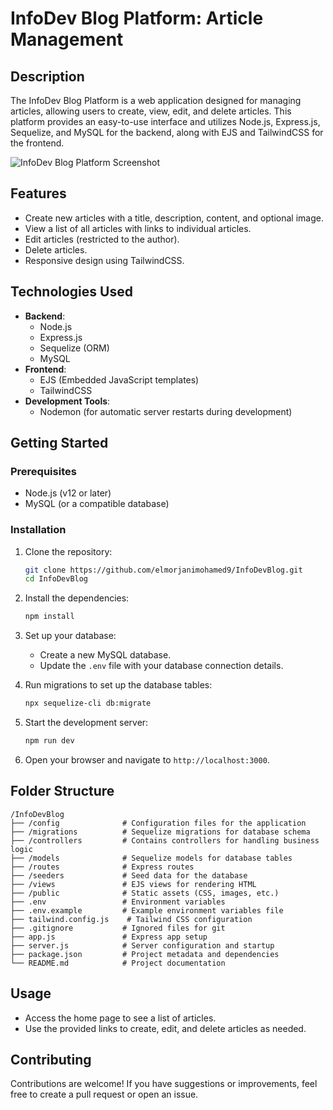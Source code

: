 # InfoDev Blog Platform: Article Management

## Description
The InfoDev Blog Platform is a web application designed for managing articles, allowing users to create, view, edit, and delete articles. This platform provides an easy-to-use interface and utilizes Node.js, Express.js, Sequelize, and MySQL for the backend, along with EJS and TailwindCSS for the frontend.

![InfoDev Blog Platform Screenshot](https://imgur.com/a/JXZzim2)

## Features
- Create new articles with a title, description, content, and optional image.
- View a list of all articles with links to individual articles.
- Edit articles (restricted to the author).
- Delete articles.
- Responsive design using TailwindCSS.

## Technologies Used
- **Backend**:
  - Node.js
  - Express.js
  - Sequelize (ORM)
  - MySQL
- **Frontend**:
  - EJS (Embedded JavaScript templates)
  - TailwindCSS
- **Development Tools**:
  - Nodemon (for automatic server restarts during development)

## Getting Started

### Prerequisites
- Node.js (v12 or later)
- MySQL (or a compatible database)

### Installation

1. Clone the repository:
   ```bash
   git clone https://github.com/elmorjanimohamed9/InfoDevBlog.git
   cd InfoDevBlog
   ```

2. Install the dependencies:
   ```bash
   npm install
   ```

3. Set up your database:
   - Create a new MySQL database.
   - Update the `.env` file with your database connection details.

4. Run migrations to set up the database tables:
   ```bash
   npx sequelize-cli db:migrate
   ```

5. Start the development server:
   ```bash
   npm run dev
   ```

6. Open your browser and navigate to `http://localhost:3000`.

## Folder Structure
```
/InfoDevBlog
├── /config              # Configuration files for the application
├── /migrations          # Sequelize migrations for database schema
├── /controllers         # Contains controllers for handling business logic
├── /models              # Sequelize models for database tables
├── /routes              # Express routes
├── /seeders             # Seed data for the database
├── /views               # EJS views for rendering HTML
├── /public              # Static assets (CSS, images, etc.)
├── .env                 # Environment variables
├── .env.example         # Example environment variables file
├── tailwind.config.js    # Tailwind CSS configuration
├── .gitignore           # Ignored files for git
├── app.js               # Express app setup
├── server.js            # Server configuration and startup
├── package.json         # Project metadata and dependencies
└── README.md            # Project documentation
```

## Usage
- Access the home page to see a list of articles.
- Use the provided links to create, edit, and delete articles as needed.

## Contributing
Contributions are welcome! If you have suggestions or improvements, feel free to create a pull request or open an issue.
